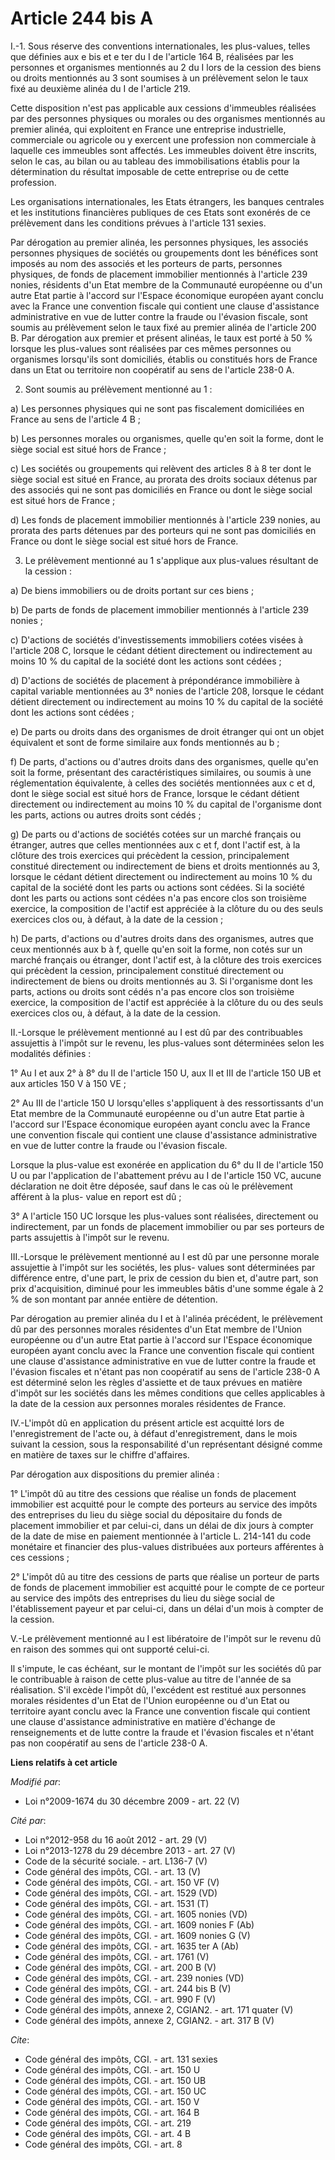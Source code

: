 # Article 244 bis A

I.-1. Sous réserve des conventions internationales, les plus-values, telles que définies aux e bis et e ter du I de l'article
164 B, réalisées par les personnes et organismes mentionnés au 2 du I lors de la cession des biens ou droits mentionnés au 3
sont soumises à un prélèvement selon le taux fixé au deuxième alinéa du I de l'article 219. 

Cette disposition n'est pas applicable aux cessions d'immeubles réalisées par des personnes physiques ou morales ou des
organismes mentionnés au premier alinéa, qui exploitent en France une entreprise industrielle, commerciale ou agricole ou y
exercent une profession non commerciale à laquelle ces immeubles sont affectés. Les immeubles doivent être inscrits, selon le
cas, au bilan ou au tableau des immobilisations établis pour la détermination du résultat imposable de cette entreprise ou de
cette profession. 

Les organisations internationales, les Etats étrangers, les banques centrales et les institutions financières publiques de
ces Etats sont exonérés de ce prélèvement dans les conditions prévues à l'article 131 sexies. 

Par dérogation au premier alinéa, les personnes physiques, les associés personnes physiques de sociétés ou groupements dont
les bénéfices sont imposés au nom des associés et les porteurs de parts, personnes physiques, de fonds de placement
immobilier mentionnés à l'article 239 nonies, résidents d'un Etat membre de la Communauté européenne ou d'un autre Etat
partie à l'accord sur l'Espace économique européen ayant conclu avec la France une convention fiscale qui contient une clause
d'assistance administrative en vue de lutter contre la fraude ou l'évasion fiscale, sont soumis au prélèvement selon le taux
fixé au premier alinéa de l'article 200 B. Par dérogation aux premier et présent alinéas, le taux est porté à 50 % lorsque
les plus-values sont réalisées par ces mêmes personnes ou organismes lorsqu'ils sont domiciliés, établis ou constitués hors
de France dans un Etat ou territoire non coopératif au sens de l'article 238-0 A. 

2. Sont soumis au prélèvement mentionné au 1 : 

a) Les personnes physiques qui ne sont pas fiscalement domiciliées en France au sens de l'article 4 B ; 

b) Les personnes morales ou organismes, quelle qu'en soit la forme, dont le siège social est situé hors de France ; 

c) Les sociétés ou groupements qui relèvent des articles 8 à 8 ter dont le siège social est situé en France, au prorata des
droits sociaux détenus par des associés qui ne sont pas domiciliés en France ou dont le siège social est situé hors de
France ; 

d) Les fonds de placement immobilier mentionnés à l'article 239 nonies, au prorata des parts détenues par des porteurs qui ne
sont pas domiciliés en France ou dont le siège social est situé hors de France. 

3. Le prélèvement mentionné au 1 s'applique aux plus-values résultant de la cession : 

a) De biens immobiliers ou de droits portant sur ces biens ; 

b) De parts de fonds de placement immobilier mentionnés à l'article 239 nonies ; 

c) D'actions de sociétés d'investissements immobiliers cotées visées à l'article 208 C, lorsque le cédant détient directement
ou indirectement au moins 10 % du capital de la société dont les actions sont cédées ; 

d) D'actions de sociétés de placement à prépondérance immobilière à capital variable mentionnées au 3° nonies de l'article
208, lorsque le cédant détient directement ou indirectement au moins 10 % du capital de la société dont les actions sont
cédées ; 

e) De parts ou droits dans des organismes de droit étranger qui ont un objet équivalent et sont de forme similaire aux fonds
mentionnés au b ; 

f) De parts, d'actions ou d'autres droits dans des organismes, quelle qu'en soit la forme, présentant des caractéristiques
similaires, ou soumis à une réglementation équivalente, à celles des sociétés mentionnées aux c et d, dont le siège social
est situé hors de France, lorsque le cédant détient directement ou indirectement au moins 10 % du capital de l'organisme dont
les parts, actions ou autres droits sont cédés ; 

g) De parts ou d'actions de sociétés cotées sur un marché français ou étranger, autres que celles mentionnées aux c et f,
dont l'actif est, à la clôture des trois exercices qui précèdent la cession, principalement constitué directement ou
indirectement de biens et droits mentionnés au 3, lorsque le cédant détient directement ou indirectement au moins 10 % du
capital de la société dont les parts ou actions sont cédées. Si la société dont les parts ou actions sont cédées n'a pas
encore clos son troisième exercice, la composition de l'actif est appréciée à la clôture du ou des seuls exercices clos ou, à
défaut, à la date de la cession ; 

h) De parts, d'actions ou d'autres droits dans des organismes, autres que ceux mentionnés aux b à f, quelle qu'en soit la
forme, non cotés sur un marché français ou étranger, dont l'actif est, à la clôture des trois exercices qui précèdent la
cession, principalement constitué directement ou indirectement de biens ou droits mentionnés au 3. Si l'organisme dont les
parts, actions ou droits sont cédés n'a pas encore clos son troisième exercice, la composition de l'actif est appréciée à la
clôture du ou des seuls exercices clos ou, à défaut, à la date de la cession. 

II.-Lorsque le prélèvement mentionné au I est dû par des contribuables assujettis à l'impôt sur le revenu, les plus-values
sont déterminées selon les modalités définies : 

1° Au I et aux 2° à 8° du II de l'article 150 U, aux II et III de l'article 150 UB et aux articles 150 V à 150 VE ; 

2° Au III de l'article 150 U lorsqu'elles s'appliquent à des ressortissants d'un Etat membre de la Communauté européenne ou
d'un autre Etat partie à l'accord sur l'Espace économique européen ayant conclu avec la France une convention fiscale qui
contient une clause d'assistance administrative en vue de lutter contre la fraude ou l'évasion fiscale. 

Lorsque la plus-value est exonérée en application du 6° du II de l'article 150 U ou par l'application de l'abattement prévu
au I de l'article 150 VC, aucune déclaration ne doit être déposée, sauf dans le cas où le prélèvement afférent à la plus-
value en report est dû ; 

3° A l'article 150 UC lorsque les plus-values sont réalisées, directement ou indirectement, par un fonds de placement
immobilier ou par ses porteurs de parts assujettis à l'impôt sur le revenu. 

III.-Lorsque le prélèvement mentionné au I est dû par une personne morale assujettie à l'impôt sur les sociétés, les plus-
values sont déterminées par différence entre, d'une part, le prix de cession du bien et, d'autre part, son prix
d'acquisition, diminué pour les immeubles bâtis d'une somme égale à 2 % de son montant par année entière de détention. 

Par dérogation au premier alinéa du I et à l'alinéa précédent, le prélèvement dû par des personnes morales résidentes d'un
Etat membre de l'Union européenne ou d'un autre Etat partie à l'accord sur l'Espace économique européen ayant conclu avec la
France une convention fiscale qui contient une clause d'assistance administrative en vue de lutter contre la fraude et
l'évasion fiscales et n'étant pas non coopératif au sens de l'article 238-0 A est déterminé selon les règles d'assiette et de
taux prévues en matière d'impôt sur les sociétés dans les mêmes conditions que celles applicables à la date de la cession aux
personnes morales résidentes de France. 

IV.-L'impôt dû en application du présent article est acquitté lors de l'enregistrement de l'acte ou, à défaut
d'enregistrement, dans le mois suivant la cession, sous la responsabilité d'un représentant désigné comme en matière de taxes
sur le chiffre d'affaires. 

Par dérogation aux dispositions du premier alinéa : 

1° L'impôt dû au titre des cessions que réalise un fonds de placement immobilier est acquitté pour le compte des porteurs au
service des impôts des entreprises du lieu du siège social du dépositaire du fonds de placement immobilier et par celui-ci,
dans un délai de dix jours à compter de la date de mise en paiement mentionnée à l'article L. 214-141 du code monétaire et
financier des plus-values distribuées aux porteurs afférentes à ces cessions ; 

2° L'impôt dû au titre des cessions de parts que réalise un porteur de parts de fonds de placement immobilier est acquitté
pour le compte de ce porteur au service des impôts des entreprises du lieu du siège social de l'établissement payeur et par
celui-ci, dans un délai d'un mois à compter de la cession. 

V.-Le prélèvement mentionné au I est libératoire de l'impôt sur le revenu dû en raison des sommes qui ont supporté celui-ci. 

Il s'impute, le cas échéant, sur le montant de l'impôt sur les sociétés dû par le contribuable à raison de cette plus-value
au titre de l'année de sa réalisation. S'il excède l'impôt dû, l'excédent est restitué aux personnes morales résidentes d'un
Etat de l'Union européenne ou d'un Etat ou territoire ayant conclu avec la France une convention fiscale qui contient une
clause d'assistance administrative en matière d'échange de renseignements et de lutte contre la fraude et l'évasion fiscales
et n'étant pas non coopératif au sens de l'article 238-0 A.

**Liens relatifs à cet article**

_Modifié par_:

  - Loi n°2009-1674 du 30 décembre 2009 - art. 22 (V)

_Cité par_:

  - Loi n°2012-958 du 16 août 2012 - art. 29 (V)
  - Loi n°2013-1278 du 29 décembre 2013 - art. 27 (V)
  - Code de la sécurité sociale. - art. L136-7 (V)
  - Code général des impôts, CGI. - art. 13 (V)
  - Code général des impôts, CGI. - art. 150 VF (V)
  - Code général des impôts, CGI. - art. 1529 (VD)
  - Code général des impôts, CGI. - art. 1531 (T)
  - Code général des impôts, CGI. - art. 1605 nonies (VD)
  - Code général des impôts, CGI. - art. 1609 nonies F (Ab)
  - Code général des impôts, CGI. - art. 1609 nonies G (V)
  - Code général des impôts, CGI. - art. 1635 ter A (Ab)
  - Code général des impôts, CGI. - art. 1761 (V)
  - Code général des impôts, CGI. - art. 200 B (V)
  - Code général des impôts, CGI. - art. 239 nonies (VD)
  - Code général des impôts, CGI. - art. 244 bis B (V)
  - Code général des impôts, CGI. - art. 990 F (V)
  - Code général des impôts, annexe 2, CGIAN2. - art. 171 quater (V)
  - Code général des impôts, annexe 2, CGIAN2. - art. 317 B (V)

_Cite_:

  - Code général des impôts, CGI. - art. 131 sexies
  - Code général des impôts, CGI. - art. 150 U
  - Code général des impôts, CGI. - art. 150 UB
  - Code général des impôts, CGI. - art. 150 UC
  - Code général des impôts, CGI. - art. 150 V
  - Code général des impôts, CGI. - art. 164 B
  - Code général des impôts, CGI. - art. 219
  - Code général des impôts, CGI. - art. 4 B
  - Code général des impôts, CGI. - art. 8
